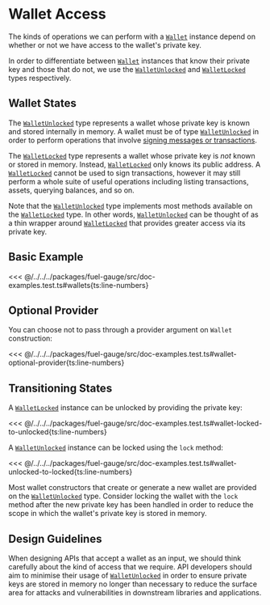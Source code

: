 # Wallet Access

The kinds of operations we can perform with a [`Wallet`](../../api/Wallet/Wallet.md) instance depend on
whether or not we have access to the wallet's private key.

In order to differentiate between [`Wallet`](../../api/Wallet/Wallet.md) instances that know their private key
and those that do not, we use the [`WalletUnlocked`](../../api/Wallet/WalletUnlocked.md) and [`WalletLocked`](../../api/Wallet/WalletLocked.md) types
respectively.

## Wallet States

The [`WalletUnlocked`](../../api/Wallet/WalletUnlocked.md) type represents a wallet whose private key is known and
stored internally in memory. A wallet must be of type [`WalletUnlocked`](../../api/Wallet/WalletUnlocked.md) in order
to perform operations that involve [signing messages or
transactions](./signing.md).

The [`WalletLocked`](../../api/Wallet/WalletLocked.md) type represents a wallet whose private key is _not_ known or stored
in memory. Instead, [`WalletLocked`](../../api/Wallet/WalletLocked.md) only knows its public address. A [`WalletLocked`](../../api/Wallet/WalletLocked.md) cannot be
used to sign transactions, however it may still perform a whole suite of useful
operations including listing transactions, assets, querying balances, and so on.

Note that the [`WalletUnlocked`](../../api/Wallet/WalletUnlocked.md) type implements most methods available on the [`WalletLocked`](../../api/Wallet/WalletLocked.md)
type. In other words, [`WalletUnlocked`](../../api/Wallet/WalletUnlocked.md) can be thought of as a thin wrapper around [`WalletLocked`](../../api/Wallet/WalletLocked.md) that
provides greater access via its private key.

## Basic Example

<<< @/../../../packages/fuel-gauge/src/doc-examples.test.ts#wallets{ts:line-numbers}

## Optional Provider

You can choose not to pass through a provider argument on `Wallet` construction:

<<< @/../../../packages/fuel-gauge/src/doc-examples.test.ts#wallet-optional-provider{ts:line-numbers}

## Transitioning States

A [`WalletLocked`](../../api/Wallet/WalletLocked.md) instance can be unlocked by providing the private key:

<<< @/../../../packages/fuel-gauge/src/doc-examples.test.ts#wallet-locked-to-unlocked{ts:line-numbers}

A [`WalletUnlocked`](../../api/Wallet/WalletUnlocked.md) instance can be locked using the `lock` method:

<<< @/../../../packages/fuel-gauge/src/doc-examples.test.ts#wallet-unlocked-to-locked{ts:line-numbers}

Most wallet constructors that create or generate a new wallet are provided on
the [`WalletUnlocked`](../../api/Wallet/WalletUnlocked.md) type. Consider locking the wallet with the `lock` method after the new private
key has been handled in order to reduce the scope in which the wallet's private
key is stored in memory.

## Design Guidelines

When designing APIs that accept a wallet as an input, we should think carefully
about the kind of access that we require. API developers should aim to minimise
their usage of [`WalletUnlocked`](../../api/Wallet/WalletUnlocked.md) in order to ensure private keys are stored in
memory no longer than necessary to reduce the surface area for attacks and
vulnerabilities in downstream libraries and applications.
